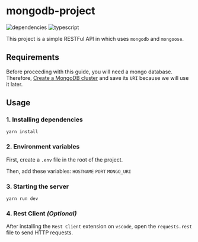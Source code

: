 # mongodb-project
![dependencies](https://img.shields.io/david/bryansouza/mongodb-project)
![typescript](https://img.shields.io/github/languages/top/bryansouza/mongodb-project)

This project is a simple RESTFul API in which uses `mongodb` and `mongoose`.

## Requirements

Before proceeding with this guide, you will need a mongo database. Therefore, 
[Create a MongoDB cluster](https://cloud.mongodb.com/v2#/clusters) and save its `URI` because we will use it later.


## Usage
### 1. Installing dependencies
```
yarn install
```

### 2. Environment variables
   
First, create a `.env` file in the root of the project.

Then, add these variables: 
`HOSTNAME`
`PORT`
`MONGO_URI`
   
### 3. Starting the server
```
yarn run dev
```

### 4. Rest Client *(Optional)*
After installing the `Rest Client` extension on `vscode`, open the `requests.rest` file to send HTTP requests.
